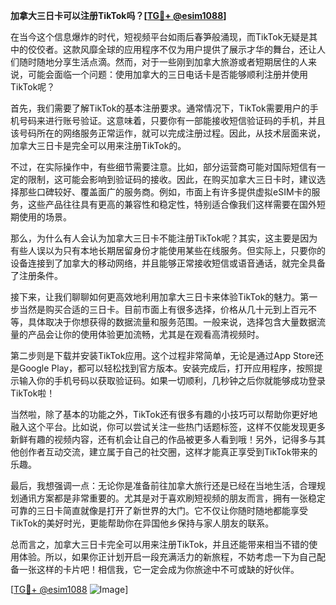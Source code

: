 **加拿大三日卡可以注册TikTok吗？[[TG💪+ @esim1088](https://t.me/s/esim1088)]**

在当今这个信息爆炸的时代，短视频平台如雨后春笋般涌现，而TikTok无疑是其中的佼佼者。这款风靡全球的应用程序不仅为用户提供了展示才华的舞台，还让人们随时随地分享生活点滴。然而，对于一些刚到加拿大旅游或者短期居住的人来说，可能会面临一个问题：使用加拿大的三日电话卡是否能够顺利注册并使用TikTok呢？

首先，我们需要了解TikTok的基本注册要求。通常情况下，TikTok需要用户的手机号码来进行账号验证。这意味着，只要你有一部能接收短信验证码的手机，并且该号码所在的网络服务正常运作，就可以完成注册过程。因此，从技术层面来说，加拿大三日卡是完全可以用来注册TikTok的。

不过，在实际操作中，有些细节需要注意。比如，部分运营商可能对国际短信有一定的限制，这可能会影响到验证码的接收。因此，在购买加拿大三日卡时，建议选择那些口碑较好、覆盖面广的服务商。例如，市面上有许多提供虚拟eSIM卡的服务，这些产品往往具有更高的兼容性和稳定性，特别适合像我们这样需要在国外短期使用的场景。

那么，为什么有人会认为加拿大三日卡不能注册TikTok呢？其实，这主要是因为有些人误以为只有本地长期居留身份才能使用某些在线服务。但实际上，只要你的设备连接到了加拿大的移动网络，并且能够正常接收短信或语音通话，就完全具备了注册条件。

接下来，让我们聊聊如何更高效地利用加拿大三日卡来体验TikTok的魅力。第一步当然是购买合适的三日卡。目前市面上有很多选择，价格从几十元到上百元不等，具体取决于你想获得的数据流量和服务范围。一般来说，选择包含大量数据流量的产品会让你的使用体验更加流畅，尤其是在观看高清视频时。

第二步则是下载并安装TikTok应用。这个过程非常简单，无论是通过App Store还是Google Play，都可以轻松找到官方版本。安装完成后，打开应用程序，按照提示输入你的手机号码以获取验证码。如果一切顺利，几秒钟之后你就能够成功登录TikTok啦！

当然啦，除了基本的功能之外，TikTok还有很多有趣的小技巧可以帮助你更好地融入这个平台。比如说，你可以尝试关注一些热门话题标签，这样不仅能发现更多新鲜有趣的视频内容，还有机会让自己的作品被更多人看到哦！另外，记得多与其他创作者互动交流，建立属于自己的社交圈，这样才能真正享受到TikTok带来的乐趣。

最后，我想强调一点：无论你是准备前往加拿大旅行还是已经在当地生活，合理规划通讯方案都是非常重要的。尤其是对于喜欢刷短视频的朋友而言，拥有一张稳定可靠的三日卡简直就像是打开了新世界的大门。它不仅让你随时随地都能享受TikTok的美好时光，更能帮助你在异国他乡保持与家人朋友的联系。

总而言之，加拿大三日卡完全可以用来注册TikTok，并且还能带来相当不错的使用体验。所以，如果你正计划开启一段充满活力的新旅程，不妨考虑一下为自己配备一张这样的卡片吧！相信我，它一定会成为你旅途中不可或缺的好伙伴。

[[TG💪+ @esim1088](https://t.me/s/esim1088) ![Image](https://i.postimg.cc/4NQfJmqS/Snipaste-2025-05-13-00-14-12.png)]